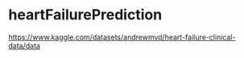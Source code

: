 # heartFailurePrediction
https://www.kaggle.com/datasets/andrewmvd/heart-failure-clinical-data/data
